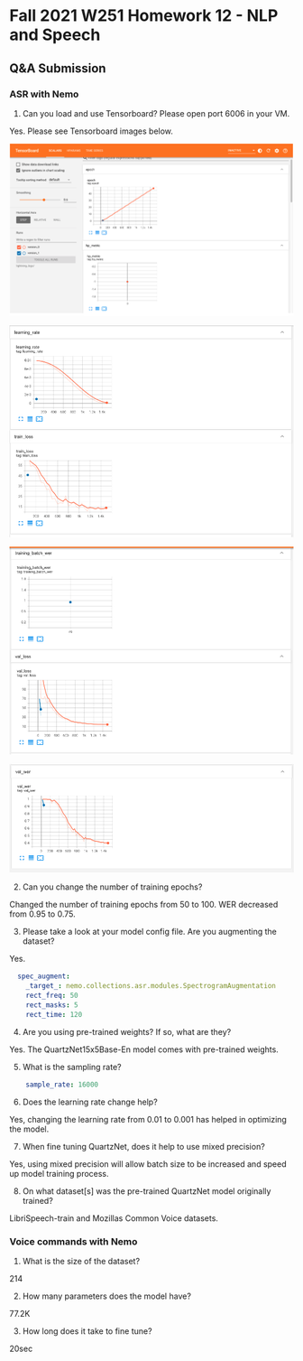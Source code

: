 # Fall 2021 W251 Homework 12 - NLP and Speech

## Q&A Submission

### ASR with Nemo

1. Can you load and use Tensorboard? Please open port 6006 in your VM.

Yes. Please see Tensorboard images below.

![image](images/image1.png)

![image](images/image2.png)

![image](images/image3.png)

![image](images/image4.png)


2. Can you change the number of training epochs?

Changed the number of training epochs from 50 to 100. WER decreased from 0.95 to 0.75.

3. Please take a look at your model config file. Are you augmenting the dataset?

Yes.

```yaml
  spec_augment:
    _target_: nemo.collections.asr.modules.SpectrogramAugmentation
    rect_freq: 50
    rect_masks: 5
    rect_time: 120
```

4. Are you using pre-trained weights? If so, what are they?

Yes. The QuartzNet15x5Base-En model comes with pre-trained weights.

5. What is the sampling rate?

```yaml
    sample_rate: 16000
```

6. Does the learning rate change help?

Yes, changing the learning rate from 0.01 to 0.001 has helped in optimizing the model.

7. When fine tuning QuartzNet, does it help to use mixed precision?

Yes, using mixed precision will allow batch size to be increased and speed up model training process.

8. On what dataset[s] was the pre-trained QuartzNet model originally trained?

LibriSpeech-train and Mozillas Common Voice datasets.

### Voice commands with Nemo

1. What is the size of the dataset?

214

2. How many parameters does the model have?

77.2K

3. How long does it take to fine tune?

20sec